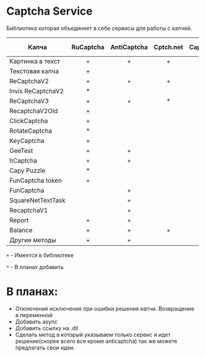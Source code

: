 # Captcha Service
Библиотека которая объединяет в себе сервисы для работы с капчей.

|Капча            | RuCaptcha | AntiCaptcha  | Cptch.net|Captcha.guru|2Captcha | Solvecaptcha.com| Azcaptcha.com | X-captcha.ru| DeCaptcher | DeathByCaptcha |
| ---             | :---:     | :---:        |:---:     |:---:       | :---:   |:---:            |:---:          |:---:        |:---:       |:---:           | 
| Картинка в текст|      +    |      +       |     +    |      +     |         |       *         |               |             |            |                | 
| Текстовая капча |      +    |              |          |            |         |       *         |               |             |            |                | 
| ReCaptchaV2     |      +    |      +       |     +    |      +     |         |       *         |               |             |            |                | 
|Invis ReCaptchaV2|      *    |              |          |      *     |         |                 |               |             |            |                | 
| ReCaptchaV3     |      +    |      +       |     *    |      *     |         |       *         |               |             |            |                | 
| RecaptchaV2Old  |      +    |              |          |            |         |                 |               |             |            |                | 
| ClickCaptcha    |      +    |              |          |            |         |       *         |               |             |            |                | 
| RotateCaptcha   |      *    |              |          |            |         |       *         |               |             |            |                | 
| KeyCaptcha      |      +    |              |          |            |         |       *         |               |             |            |                | 
| GeeTest         |      +    |      +       |          |            |         |                 |               |             |            |                | 
| hCaptcha        |      +    |      +       |          |      *     |         |                 |               |             |            |                | 
| Capy Puzzle     |      *    |              |          |            |         |                 |               |             |            |                | 
|FunCaptcha token |      +    |              |          |            |         |         *       |               |             |            |                | 
| FunCaptcha      |           |      +       |          |            |         |         *       |               |             |            |                | 
|SquareNetTextTask|           |      +       |          |            |         |                 |               |             |            |                | 
| RecaptchaV1     |           |      +       |          |            |         |         *       |               |             |            |                | 
| Report          |      +    |      +       |          |            |         |                 |               |             |            |                | 
| Balance         |      +    |      +       |     +    |      +     |         |         *       |               |             |            |                | 
| Другие методы   |      +    |      +       |          |            |         |         *       |               |             |            |                |  

`+` - Имеется в библиотеке

`*` - В планах добавить
    
# В планах:
  - Отключения исключения при ошибки решения капчи. Возвращение в переменной
  - Добавить async
  - Добавить ссылку на .dll
  - Сделать метод в который указываем только сервис и идет решение(скорее всего все кроме anticaptcha)
так же можете предлагать свои идеи.
